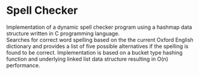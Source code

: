 # Spell Checker
Implementation of a dynamic spell checker program using a hashmap data structure written in C programming language.  
Searches for correct word spelling based on the the current Oxford English dictionary and provides a list of five
possible alternatives if the spelling is found to be correct.  Implementation is based on a bucket type hashing function
and underlying linked list data structure resulting in O(n) performance.
